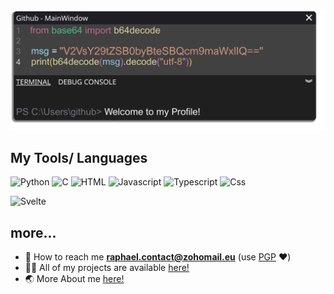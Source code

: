 <img src="./398015165-4ef810ca-4cca-4fe9-9514-020c33333b45.png" alt="Hello world">

## My Tools/ Languages
<p>
  <img src="https://github.com/bablubambal/All_logo_and_pictures/blob/7c0ac2ceb9f9d24992ec393d11fa7337d2f92466/programming%20languages/python.svg" alt="Python" height="50" width="50" />
  <img src="https://github.com/bablubambal/All_logo_and_pictures/blob/7c0ac2ceb9f9d24992ec393d11fa7337d2f92466/programming%20languages/c.svg" alt="C" height="50" width="50" />
  <img src="https://github.com/bablubambal/All_logo_and_pictures/blob/7c0ac2ceb9f9d24992ec393d11fa7337d2f92466/others/html.svg" alt="HTML" height="50" width="50" />
  <img src="https://github.com/bablubambal/All_logo_and_pictures/blob/7c0ac2ceb9f9d24992ec393d11fa7337d2f92466/programming%20languages/javascript.svg" alt="Javascript" height="50" width="50" />
  <img src="https://github.com/bablubambal/All_logo_and_pictures/blob/7c0ac2ceb9f9d24992ec393d11fa7337d2f92466/programming%20languages/typescript.svg" alt="Typescript" height="50" width="50" />
  <img src="https://github.com/bablubambal/All_logo_and_pictures/blob/7c0ac2ceb9f9d24992ec393d11fa7337d2f92466/others/css.svg" alt="Css" height="50" width="50" />
</p>
<p>
  <img src="https://github.com/bablubambal/All_logo_and_pictures/blob/7c0ac2ceb9f9d24992ec393d11fa7337d2f92466/social%20icons/svelte.svg" alt="Svelte" height="50" width="50" />
</p>

## more...
- 📧 How to reach me **[raphael.contact@zohomail.eu](mailto:raphael.contact@zohomail.eu)** (use [PGP](https://keys.openpgp.org/search?q=raphael.contact%40zohomail.eu) ❤️)
- 👨‍💻 All of my projects are available [here!](https://github.com/cookie0o?tab=repositories)   
- 🌏 More About me [here!](https://cookie0o.github.io/personal-website/)

